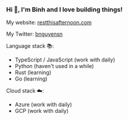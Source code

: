 ### Hi 👋, I'm Binh and I love building things!

My website: [restthisafternoon.com](https://restthisafternoon.com)

My Twitter: [bnguyensn](https://twitter.com/bnguyensn)

Language stack 📚:
- TypeScript / JavaScript (work with daily)
- Python (haven't used in a while)
- Rust (learning)
- Go (learning)

Cloud stack ☁️:
- Azure (work with daily)
- GCP (work with daily)
